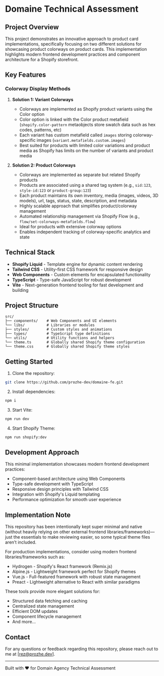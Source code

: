 # Domaine Technical Assessment

## Project Overview

This project demonstrates an innovative approach to product card implementations, specifically focusing on two different solutions for showcasing product colorways on product cards. This implementation highlights modern frontend development practices and component architecture for a Shopify storefront.

## Key Features

### Colorway Display Methods

1. **Solution 1: Variant Colorways**

   - Colorways are implemented as Shopify product variants using the Color option
   - Color option is linked with the Color product metafield (`shopify.color-pattern` metaobjects store swatch data such as hex codes, patterns, etc)
   - Each variant has custom metafield called `images` storing colorway-specific images (`variant.metafields.custom.images`)
   - Best suited for products with limited color variations and product media as Shopify has limits on the number of variants and product media

2. **Solution 2: Product Colorways**
   - Colorways are implemented as separate but related Shopify products
   - Products are associated using a shared tag system (e.g., `sid:123`, `style-id:123` or `product-group:123`)
   - Each product maintains its own inventory, media (images, videos, 3D models), url, tags, status, state, description, and metadata
   - Highly scalable approach that simplifies product/colorway management
   - Automated relationship management via Shopify Flow (e.g., `flow/set-colorways-metafields.flow`)
   - Ideal for products with extensive colorway options
   - Enables independent tracking of colorway-specific analytics and state

## Technical Stack

- **Shopify Liquid** - Template engine for dynamic content rendering
- **Tailwind CSS** - Utility-first CSS framework for responsive design
- **Web Components** - Custom elements for encapsulated functionality
- **TypeScript** - Type-safe JavaScript for robust development
- **Vite** - Next-generation frontend tooling for fast development and building

## Project Structure

```
src/
├── components/    # Web Components and UI elements
└── libs/          # Libraries or modules
├── styles/        # Custom styles and animations
├── types/         # TypeScript type definitions
└── utils/         # Utility functions and helpers
└── theme.ts       # Globally shared Shopify theme configuration
└── theme.css      # Globally shared Shopify theme styles
```

## Getting Started

1. Clone the repository:

```bash
git clone https://github.com/prozhe-dev/domaine-fe.git
```

2. Install dependencies:

```bash
npm i
```

3. Start Vite:

```bash
npm run dev
```

4. Start Shopify Theme:

```bash
npm run shopify:dev
```

## Development Approach

This minimal implementation showcases modern frontend development practices:

- Component-based architecture using Web Components
- Type-safe development with TypeScript
- Responsive design principles with Tailwind CSS
- Integration with Shopify's Liquid templating
- Performance optimization for smooth user experience

## Implementation Note

This repository has been intentionally kept super minimal and native (without heavily relying on other external frontend libraries/frameworks)—just the essentials to make reviewing easier, so some typical theme files aren’t included.

For production implementations, consider using modern frontend libraries/frameworks such as:

- Hydrogen - Shopify's React framework (Remix.js)
- Alpine.js - Lightweight framework perfect for Shopify themes
- Vue.js - Full-featured framework with robust state management
- Preact - Lightweight alternative to React with similar paradigms

These tools provide more elegant solutions for:

- Structured data fetching and caching
- Centralized state management
- Efficient DOM updates
- Component lifecycle management
- And more...

## Contact

For any questions or feedback regarding this repository, please reach out to me at [rez@prozhe.dev].

---

Built with ❤️ for Domain Agency Technical Assessment

